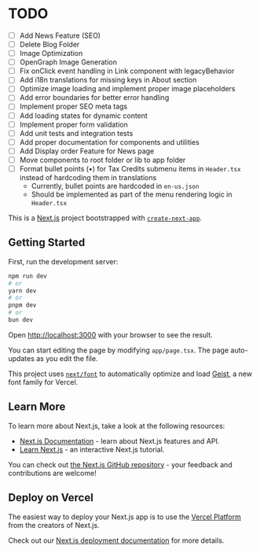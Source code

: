 # TODO

- [ ] Add News Feature (SEO)
- [ ] Delete Blog Folder
- [ ] Image Optimization
- [ ] OpenGraph Image Generation
- [ ] Fix onClick event handling in Link component with legacyBehavior
- [ ] Add i18n translations for missing keys in About section
- [ ] Optimize image loading and implement proper image placeholders
- [ ] Add error boundaries for better error handling
- [ ] Implement proper SEO meta tags
- [ ] Add loading states for dynamic content
- [ ] Implement proper form validation
- [ ] Add unit tests and integration tests
- [ ] Add proper documentation for components and utilities
- [ ] Add Display order Feature for News page
- [ ] Move components to root folder or lib to app folder
- [ ] Format bullet points (•) for Tax Credits submenu items in `Header.tsx` instead of hardcoding them in translations
  - Currently, bullet points are hardcoded in `en-us.json`
  - Should be implemented as part of the menu rendering logic in `Header.tsx`

This is a [Next.js](https://nextjs.org) project bootstrapped with [`create-next-app`](https://nextjs.org/docs/app/api-reference/cli/create-next-app).

## Getting Started

First, run the development server:

```bash
npm run dev
# or
yarn dev
# or
pnpm dev
# or
bun dev
```

Open [http://localhost:3000](http://localhost:3000) with your browser to see the result.

You can start editing the page by modifying `app/page.tsx`. The page auto-updates as you edit the file.

This project uses [`next/font`](https://nextjs.org/docs/app/building-your-application/optimizing/fonts) to automatically optimize and load [Geist](https://vercel.com/font), a new font family for Vercel.

## Learn More

To learn more about Next.js, take a look at the following resources:

- [Next.js Documentation](https://nextjs.org/docs) - learn about Next.js features and API.
- [Learn Next.js](https://nextjs.org/learn) - an interactive Next.js tutorial.

You can check out [the Next.js GitHub repository](https://github.com/vercel/next.js) - your feedback and contributions are welcome!

## Deploy on Vercel

The easiest way to deploy your Next.js app is to use the [Vercel Platform](https://vercel.com/new?utm_medium=default-template&filter=next.js&utm_source=create-next-app&utm_campaign=create-next-app-readme) from the creators of Next.js.

Check out our [Next.js deployment documentation](https://nextjs.org/docs/app/building-your-application/deploying) for more details.
